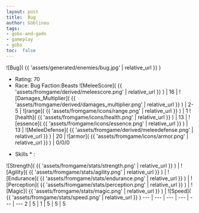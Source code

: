 ```yaml
---
layout: post
title:  Bug
author: Goblinou
tags:
- gobs-and-gods
- gameplay
- gobs
toc:  false
---
```


![Bug]( {{ 'assets/generated/enemies/bug.jpg' | relative_url }} )
- Rating: 70
- Race: Bug  Faction:Beasts
![MeleeScore]( {{ 'assets/fromgame/derived/meleescore.png' | relative_url }} ) | 16 | ![Damages_Multiplier]( {{ 'assets/fromgame/derived/damages_multiplier.png' | relative_url }} ) | 2-5 | ![range]( {{ 'assets/fromgame/icons/range.png' | relative_url }} ) | 1
![health]( {{ 'assets/fromgame/icons/health.png' | relative_url }} ) | 13 | ![essence]( {{ 'assets/fromgame/icons/essence.png' | relative_url }} ) | 13 | ![MeleeDefense]( {{ 'assets/fromgame/derived/meleedefense.png' | relative_url }} ) | 20 | ![armor]( {{ 'assets/fromgame/icons/armor.png' | relative_url }} ) | 0/0/0
* Skills * : 

![Strength]( {{ 'assets/fromgame/stats/strength.png' | relative_url }} ) | ![Agility]( {{ 'assets/fromgame/stats/agility.png' | relative_url }} ) | ![Endurance]( {{ 'assets/fromgame/stats/endurance.png' | relative_url }} ) | ![Perception]( {{ 'assets/fromgame/stats/perception.png' | relative_url }} ) | ![Magic]( {{ 'assets/fromgame/stats/magic.png' | relative_url }} ) | ![Speed]( {{ 'assets/fromgame/stats/speed.png' | relative_url }} )
--- | --- | --- | --- | --- | ---
2 | 5 | 1 | 5 | 5 | 5
